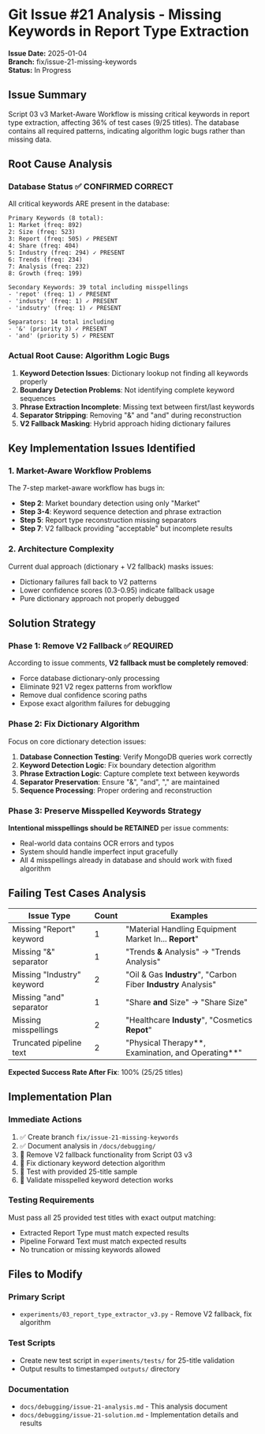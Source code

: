 # Git Issue #21 Analysis - Missing Keywords in Report Type Extraction

**Issue Date:** 2025-01-04  
**Branch:** fix/issue-21-missing-keywords  
**Status:** In Progress

## Issue Summary

Script 03 v3 Market-Aware Workflow is missing critical keywords in report type extraction, affecting 36% of test cases (9/25 titles). The database contains all required patterns, indicating algorithm logic bugs rather than missing data.

## Root Cause Analysis

### Database Status ✅ CONFIRMED CORRECT
All critical keywords ARE present in the database:

```
Primary Keywords (8 total):
1: Market (freq: 892)
2: Size (freq: 523) 
3: Report (freq: 505) ✓ PRESENT
4: Share (freq: 404)
5: Industry (freq: 294) ✓ PRESENT
6: Trends (freq: 234)
7: Analysis (freq: 232)
8: Growth (freq: 199)

Secondary Keywords: 39 total including misspellings
- 'repot' (freq: 1) ✓ PRESENT
- 'industy' (freq: 1) ✓ PRESENT  
- 'indsutry' (freq: 1) ✓ PRESENT

Separators: 14 total including
- '&' (priority 3) ✓ PRESENT
- 'and' (priority 5) ✓ PRESENT
```

### Actual Root Cause: Algorithm Logic Bugs

1. **Keyword Detection Issues**: Dictionary lookup not finding all keywords properly
2. **Boundary Detection Problems**: Not identifying complete keyword sequences  
3. **Phrase Extraction Incomplete**: Missing text between first/last keywords
4. **Separator Stripping**: Removing "&" and "and" during reconstruction
5. **V2 Fallback Masking**: Hybrid approach hiding dictionary failures

## Key Implementation Issues Identified

### 1. Market-Aware Workflow Problems
The 7-step market-aware workflow has bugs in:
- **Step 2**: Market boundary detection using only "Market" 
- **Step 3-4**: Keyword sequence detection and phrase extraction
- **Step 5**: Report type reconstruction missing separators
- **Step 7**: V2 fallback providing "acceptable" but incomplete results

### 2. Architecture Complexity
Current dual approach (dictionary + V2 fallback) masks issues:
- Dictionary failures fall back to V2 patterns
- Lower confidence scores (0.3-0.95) indicate fallback usage  
- Pure dictionary approach not properly debugged

## Solution Strategy

### Phase 1: Remove V2 Fallback ✅ REQUIRED
According to issue comments, **V2 fallback must be completely removed**:
- Force database dictionary-only processing
- Eliminate 921 V2 regex patterns from workflow
- Remove dual confidence scoring paths
- Expose exact algorithm failures for debugging

### Phase 2: Fix Dictionary Algorithm
Focus on core dictionary detection issues:
1. **Database Connection Testing**: Verify MongoDB queries work correctly
2. **Keyword Detection Logic**: Fix boundary detection algorithm
3. **Phrase Extraction Logic**: Capture complete text between keywords  
4. **Separator Preservation**: Ensure "&", "and", "," are maintained
5. **Sequence Processing**: Proper ordering and reconstruction

### Phase 3: Preserve Misspelled Keywords Strategy
**Intentional misspellings should be RETAINED** per issue comments:
- Real-world data contains OCR errors and typos
- System should handle imperfect input gracefully  
- All 4 misspellings already in database and should work with fixed algorithm

## Failing Test Cases Analysis

| Issue Type | Count | Examples |
|------------|-------|----------|
| Missing "Report" keyword | 1 | "Material Handling Equipment Market In... **Report**" |
| Missing "&" separator | 1 | "Trends **&** Analysis" → "Trends Analysis" |  
| Missing "Industry" keyword | 2 | "Oil & Gas **Industry**", "Carbon Fiber **Industry** Analysis" |
| Missing "and" separator | 1 | "Share **and** Size" → "Share Size" |
| Missing misspellings | 2 | "Healthcare **Industy**", "Cosmetics **Repot**" |
| Truncated pipeline text | 2 | "Physical Therapy**, Examination, and Operating**" |

**Expected Success Rate After Fix**: 100% (25/25 titles)

## Implementation Plan

### Immediate Actions
1. ✅ Create branch `fix/issue-21-missing-keywords`
2. ✅ Document analysis in `/docs/debugging/`
3. 🔄 Remove V2 fallback functionality from Script 03 v3
4. 🔄 Fix dictionary keyword detection algorithm
5. 🔄 Test with provided 25-title sample
6. 🔄 Validate misspelled keyword detection works

### Testing Requirements
Must pass all 25 provided test titles with exact output matching:
- Extracted Report Type must match expected results
- Pipeline Forward Text must match expected results  
- No truncation or missing keywords allowed

## Files to Modify

### Primary Script
- `experiments/03_report_type_extractor_v3.py` - Remove V2 fallback, fix algorithm

### Test Scripts  
- Create new test script in `experiments/tests/` for 25-title validation
- Output results to timestamped `outputs/` directory

### Documentation
- `docs/debugging/issue-21-analysis.md` - This analysis document  
- `docs/debugging/issue-21-solution.md` - Implementation details and results